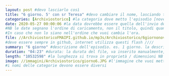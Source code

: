 ```yaml
---
layout: post #devo lasciarlo così
title: "6 giorno. 5' con sr Teresa" #devo cambiare il nome, lasciando tra virgolette, è il nome dell'episodio del podcast
categories: [Archiviostorico] #la categoria dove metto l'episodio [novena AM] meglio fare un podcast per ogni categoria, un po' come la playlist. NB non lasciare spazi
date: 2020-05-27 00:00:06 #la data dovrebbe essere quella dell'invio del podcast, ma si può mettere una qualsiasi.
#NB le date segnano l'ordine di caricamento, non il titolo, quindi quando le carichi, se vuoi un ordine, metti le date in ordine cronologico crescente.
#In caso che non lo siano nell'ordine che vuoi cambia l'ora.
file: //ArchiviostoricoFMAIPI.github.io/mp3s/Archiviostorico/6giornonovenaam.mp3 #File: // nome sito. nome cartella. Non serve scrivere due volte ArchiviostoricoFMAIPI. nome file, puoi caricarti tante sottocartelle in mp3s...mp3s/sottocartella/nome file.mp3 NB solo Mp3!
#deve essere sempre in github, internet utilizza questi flash ////
summary: "6 giorno" #descrizione dell'episodio. es. 1 giorno. la descrizione dell'audio.
duration: "04:23" #durata: la durata del file, va inserito manualmente, non lo fa il programma
length: "10532598" #la lunghezza si trova in proprietà / dimensioni NB in byte
image: //immagini/Archiviostorico/giorno6.JPG #l'immagine che vuoi mettere, è la cartella su PC dove metti le immagini, NB Attenzione alle maiuscole e minuscole
#i nomi delle categorie devono essere diversi
---
```

